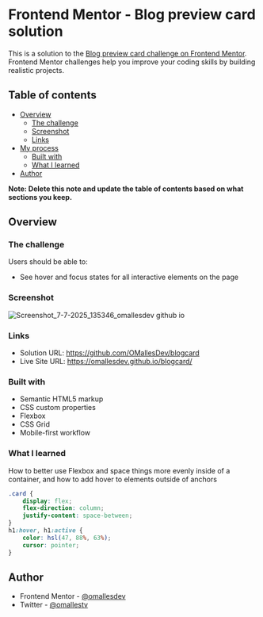 # Frontend Mentor - Blog preview card solution

This is a solution to the [Blog preview card challenge on Frontend Mentor](https://www.frontendmentor.io/challenges/blog-preview-card-ckPaj01IcS). Frontend Mentor challenges help you improve your coding skills by building realistic projects. 

## Table of contents

- [Overview](#overview)
  - [The challenge](#the-challenge)
  - [Screenshot](#screenshot)
  - [Links](#links)
- [My process](#my-process)
  - [Built with](#built-with)
  - [What I learned](#what-i-learned)
- [Author](#author)

**Note: Delete this note and update the table of contents based on what sections you keep.**

## Overview

### The challenge

Users should be able to:

- See hover and focus states for all interactive elements on the page

### Screenshot

![Screenshot_7-7-2025_135346_omallesdev github io](https://github.com/user-attachments/assets/3fd5c6a3-3e5a-43d8-a87f-bb703c71eb13)

### Links

- Solution URL: https://github.com/OMallesDev/blogcard
- Live Site URL: https://omallesdev.github.io/blogcard/

### Built with

- Semantic HTML5 markup
- CSS custom properties
- Flexbox
- CSS Grid
- Mobile-first workflow

### What I learned
How to better use Flexbox and space things more evenly inside of a container, and how to add hover to elements outside of anchors

```css
.card {
    display: flex;
    flex-direction: column;
    justify-content: space-between;
}
h1:hover, h1:active {
    color: hsl(47, 88%, 63%);
    cursor: pointer;
}
```

## Author

- Frontend Mentor - [@omallesdev](https://www.frontendmentor.io/profile/omallesdev)
- Twitter - [@omallestv](https://www.twitter.com/omallestv)

